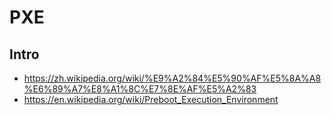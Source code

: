 # PXE


## Intro

- https://zh.wikipedia.org/wiki/%E9%A2%84%E5%90%AF%E5%8A%A8%E6%89%A7%E8%A1%8C%E7%8E%AF%E5%A2%83
- https://en.wikipedia.org/wiki/Preboot_Execution_Environment
